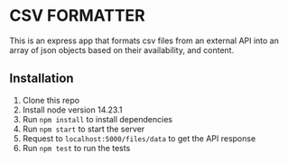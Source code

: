 # CSV FORMATTER
This is an express app that formats csv files from an external API into an array of json objects based on their availability, and content.

## Installation
1. Clone this repo
2. Install node version 14.23.1
3. Run `npm install` to install dependencies
4. Run `npm start` to start the server
5. Request to `localhost:5000/files/data` to get the API response
6. Run `npm test` to run the tests

